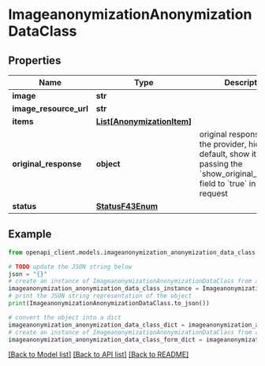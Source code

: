 # ImageanonymizationAnonymizationDataClass


## Properties

Name | Type | Description | Notes
------------ | ------------- | ------------- | -------------
**image** | **str** |  | 
**image_resource_url** | **str** |  | 
**items** | [**List[AnonymizationItem]**](AnonymizationItem.md) |  | [optional] 
**original_response** | **object** | original response sent by the provider, hidden by default, show it by passing the &#x60;show_original_response&#x60; field to &#x60;true&#x60; in your request | [optional] 
**status** | [**StatusF43Enum**](StatusF43Enum.md) |  | 

## Example

```python
from openapi_client.models.imageanonymization_anonymization_data_class import ImageanonymizationAnonymizationDataClass

# TODO update the JSON string below
json = "{}"
# create an instance of ImageanonymizationAnonymizationDataClass from a JSON string
imageanonymization_anonymization_data_class_instance = ImageanonymizationAnonymizationDataClass.from_json(json)
# print the JSON string representation of the object
print(ImageanonymizationAnonymizationDataClass.to_json())

# convert the object into a dict
imageanonymization_anonymization_data_class_dict = imageanonymization_anonymization_data_class_instance.to_dict()
# create an instance of ImageanonymizationAnonymizationDataClass from a dict
imageanonymization_anonymization_data_class_form_dict = imageanonymization_anonymization_data_class.from_dict(imageanonymization_anonymization_data_class_dict)
```
[[Back to Model list]](../README.md#documentation-for-models) [[Back to API list]](../README.md#documentation-for-api-endpoints) [[Back to README]](../README.md)


